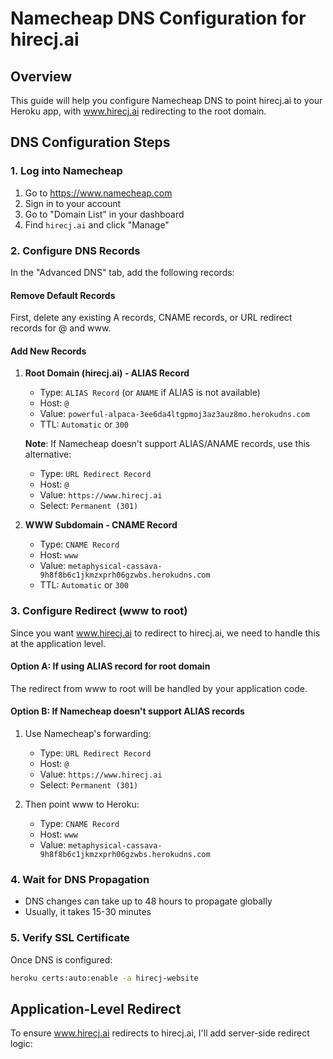 # Namecheap DNS Configuration for hirecj.ai

## Overview
This guide will help you configure Namecheap DNS to point hirecj.ai to your Heroku app, with www.hirecj.ai redirecting to the root domain.

## DNS Configuration Steps

### 1. Log into Namecheap
1. Go to https://www.namecheap.com
2. Sign in to your account
3. Go to "Domain List" in your dashboard
4. Find `hirecj.ai` and click "Manage"

### 2. Configure DNS Records
In the "Advanced DNS" tab, add the following records:

#### Remove Default Records
First, delete any existing A records, CNAME records, or URL redirect records for @ and www.

#### Add New Records

1. **Root Domain (hirecj.ai) - ALIAS Record**
   - Type: `ALIAS Record` (or `ANAME` if ALIAS is not available)
   - Host: `@`
   - Value: `powerful-alpaca-3ee6da4ltgpmoj3az3auz8mo.herokudns.com`
   - TTL: `Automatic` or `300`

   **Note**: If Namecheap doesn't support ALIAS/ANAME records, use this alternative:
   - Type: `URL Redirect Record`
   - Host: `@`
   - Value: `https://www.hirecj.ai`
   - Select: `Permanent (301)`

2. **WWW Subdomain - CNAME Record**
   - Type: `CNAME Record`
   - Host: `www`
   - Value: `metaphysical-cassava-9h8f8b6c1jkmzxprh06gzwbs.herokudns.com`
   - TTL: `Automatic` or `300`

### 3. Configure Redirect (www to root)
Since you want www.hirecj.ai to redirect to hirecj.ai, we need to handle this at the application level.

#### Option A: If using ALIAS record for root domain
The redirect from www to root will be handled by your application code.

#### Option B: If Namecheap doesn't support ALIAS records
1. Use Namecheap's forwarding:
   - Type: `URL Redirect Record`
   - Host: `@`
   - Value: `https://www.hirecj.ai`
   - Select: `Permanent (301)`

2. Then point www to Heroku:
   - Type: `CNAME Record`
   - Host: `www`
   - Value: `metaphysical-cassava-9h8f8b6c1jkmzxprh06gzwbs.herokudns.com`

### 4. Wait for DNS Propagation
- DNS changes can take up to 48 hours to propagate globally
- Usually, it takes 15-30 minutes

### 5. Verify SSL Certificate
Once DNS is configured:
```bash
heroku certs:auto:enable -a hirecj-website
```

## Application-Level Redirect

To ensure www.hirecj.ai redirects to hirecj.ai, I'll add server-side redirect logic: